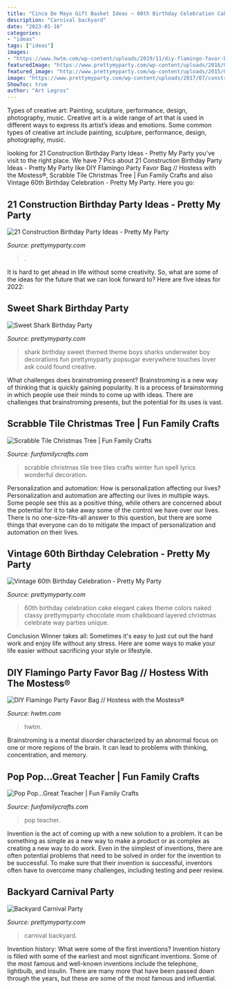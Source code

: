 ```yaml
---
title: "Cinco De Mayo Gift Basket Ideas ~ 60th Birthday Celebration Cake Elegant Cakes Theme Colors Naked Classy Prettymyparty Chocolate Mom Chalkboard Layered Christmas Celebrate Way Parties Unique"
description: "Carnival backyard"
date: "2023-01-16"
categories:
- "ideas"
tags: ["ideas"]
images:
- "https://www.hwtm.com/wp-content/uploads/2019/11/diy-flamingo-favor-bag.jpg"
featuredImage: "https://www.prettymyparty.com/wp-content/uploads/2016/02/60th-Birthday-Cake.jpg"
featured_image: "http://www.prettymyparty.com/wp-content/uploads/2015/03/shark-themed-birthday-party-ideas.jpg"
image: "https://www.prettymyparty.com/wp-content/uploads/2017/07/construction-party-ideas-dessert-table.jpg"
ShowToc: true
author: "Art Legros"
---
```



Types of creative art: Painting, sculpture, performance, design, photography, music.
Creative art is a wide range of art that is used in different ways to express its artist’s ideas and emotions. Some common types of creative art include painting, sculpture, performance, design, photography, music.

	

		
looking for 21 Construction Birthday Party Ideas - Pretty My Party you've visit to the right place. We have 7 Pics about 21 Construction Birthday Party Ideas - Pretty My Party like DIY Flamingo Party Favor Bag // Hostess with the Mostess®, Scrabble Tile Christmas Tree | Fun Family Crafts and also Vintage 60th Birthday Celebration - Pretty My Party. Here you go:
		
    
## 21 Construction Birthday Party Ideas - Pretty My Party

<img loading=lazy src="https://www.prettymyparty.com/wp-content/uploads/2017/07/construction-party-ideas-dessert-table.jpg" onerror="this.onerror=null;this.src='https://tse4.mm.bing.net/th?id=OIP.FNiygM3jkBkMzPpRjGd0IgHaJ4&amp;pid=15.1';" alt="21 Construction Birthday Party Ideas - Pretty My Party">

_Source: prettymyparty.com_

>. 

	

It is hard to get ahead in life without some creativity. So, what are some of the ideas for the future that we can look forward to? Here are five ideas for 2022: 

    
## Sweet Shark Birthday Party

<img loading=lazy src="http://www.prettymyparty.com/wp-content/uploads/2015/03/shark-themed-birthday-party-ideas.jpg" onerror="this.onerror=null;this.src='https://tse4.mm.bing.net/th?id=OIP.w0dQj-NX-3_I4lKgwhAa2gHaKl&amp;pid=15.1';" alt="Sweet Shark Birthday Party">

_Source: prettymyparty.com_

>shark birthday sweet themed theme boys sharks underwater boy decorations fun prettymyparty popsugar everywhere touches lover ask could found creative. 

	

What challenges does brainstroming present?
Brainstroming is a new way of thinking that is quickly gaining popularity. It is a process of brainstorming in which people use their minds to come up with ideas. There are challenges that brainstroming presents, but the potential for its uses is vast.

    
## Scrabble Tile Christmas Tree | Fun Family Crafts

<img loading=lazy src="https://funfamilycrafts.com/wp-content/uploads/2017/11/259e7f1b14bb33b92074eb15227b8044.jpg" onerror="this.onerror=null;this.src='https://tse4.mm.bing.net/th?id=OIP.KSC7xO7nWgW7t5sSOL72IQHaLF&amp;pid=15.1';" alt="Scrabble Tile Christmas Tree | Fun Family Crafts">

_Source: funfamilycrafts.com_

>scrabble christmas tile tree tiles crafts winter fun spell lyrics wonderful decoration. 

	

Personalization and automation: How is personalization affecting our lives?
Personalization and automation are affecting our lives in multiple ways. Some people see this as a positive thing, while others are concerned about the potential for it to take away some of the control we have over our lives. There is no one-size-fits-all answer to this question, but there are some things that everyone can do to mitigate the impact of personalization and automation on their lives.

    
## Vintage 60th Birthday Celebration - Pretty My Party

<img loading=lazy src="https://www.prettymyparty.com/wp-content/uploads/2016/02/60th-Birthday-Cake.jpg" onerror="this.onerror=null;this.src='https://tse1.mm.bing.net/th?id=OIP.KFD1e1zEM91JJ0IG0_nIYQHaLH&amp;pid=15.1';" alt="Vintage 60th Birthday Celebration - Pretty My Party">

_Source: prettymyparty.com_

>60th birthday celebration cake elegant cakes theme colors naked classy prettymyparty chocolate mom chalkboard layered christmas celebrate way parties unique. 

	

Conclusion
Winner takes all: Sometimes it's easy to just cut out the hard work and enjoy life without any stress. Here are some ways to make your life easier without sacrificing your style or lifestyle.

    
## DIY Flamingo Party Favor Bag // Hostess With The Mostess®

<img loading=lazy src="https://www.hwtm.com/wp-content/uploads/2019/11/diy-flamingo-favor-bag.jpg" onerror="this.onerror=null;this.src='https://tse3.mm.bing.net/th?id=OIP.awDG_g56wWGamhqbCMQB9QHaKF&amp;pid=15.1';" alt="DIY Flamingo Party Favor Bag // Hostess with the Mostess®">

_Source: hwtm.com_

>hwtm. 

	

Brainstroming is a mental disorder characterized by an abnormal focus on one or more regions of the brain. It can lead to problems with thinking, concentration, and memory.

    
## Pop Pop…Great Teacher | Fun Family Crafts

<img loading=lazy src="http://funfamilycrafts.com/wp-content/uploads/2012/05/pop-pop.jpg" onerror="this.onerror=null;this.src='https://tse4.mm.bing.net/th?id=OIP.WsLWz0cG321lA4WlVrns_QHaMk&amp;pid=15.1';" alt="Pop Pop…Great Teacher | Fun Family Crafts">

_Source: funfamilycrafts.com_

>pop teacher. 

	

Invention is the act of coming up with a new solution to a problem. It can be something as simple as a new way to make a product or as complex as creating a new way to do work. Even in the simplest of inventions, there are often potential problems that need to be solved in order for the invention to be successful. To make sure that their invention is successful, inventors often have to overcome many challenges, including testing and peer review.

    
## Backyard Carnival Party

<img loading=lazy src="https://www.prettymyparty.com/wp-content/uploads/2017/02/Carnival-Party-Feature.jpg" onerror="this.onerror=null;this.src='https://tse3.mm.bing.net/th?id=OIP.99qR_tcktUHzmlAMBi7VhAHaKY&amp;pid=15.1';" alt="Backyard Carnival Party">

_Source: prettymyparty.com_

>carnival backyard. 

	

Invention history: What were some of the first inventions?
Invention history is filled with some of the earliest and most significant inventions. Some of the most famous and well-known inventions include the telephone, lightbulb, and insulin. There are many more that have been passed down through the years, but these are some of the most famous and influential.

